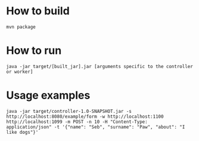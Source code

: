 # How to build 
``mvn package``

# How to run
``java -jar target/[built_jar].jar [arguments specific to the controller or worker]``

# Usage examples

``java -jar target/controller-1.0-SNAPSHOT.jar -s http://localhost:8080/example/form -w http://localhost:1100 http://localhost:1099 -m POST -n 10 -H "Content-Type: application/json" -t '{"name": "Seb", "surname": "Paw", "about": "I like dogs"}'``
